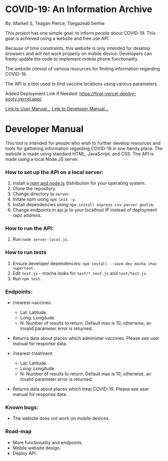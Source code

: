 # COVID-19: An Information Archive

By: Markell S, Teagan Pierce, Tsegazeab berhie

This project has one simple goal: to inform people about COVID-19. This goal is achieved using a website and free use API.

Because of time constraints, this website is only intended for desktop browsers and will not work properly on mobile device. Developers can freely update the code to implement mobile phone functionality.

The website consist of various resources for finding information regarding COVID-19.

The API is a tool used to find vaccine locations using various parameters.

Added Deployment Link if Needed: https://final-vercel-deploy-sooty.vercel.app/

[Link to User Manual...](docs/USER_MANUAL.md)
[Link to Developer Manual...](docs/DEVELOPER_MANUAL)

# Developer Manual

This tool is intended for people who wish to further develop resources and tools for gathering information regarding COVID-19 in one handy place.
The website is made using standard HTML, JavaScript, and CSS. The API is made using a local Node.JS server.

### How to set up the API on a local server:
1. Install a [npm and node.js](https://docs.npmjs.com/downloading-and-installing-node-js-and-npm "npm and node.js") distribution for your operating system.
2. Clone the repository.
3. Change directory to `server`.
4. Initate npm using `npm init -y`.
5. Install dependencies using `npm install express csv-parser geolib`.
6. Change endpoints in api.js to your localhost IP instead of deployment /api/ address.

### How to run the API:
1. Run `node server-local.js`.

### How to run tests
1. Ensure developer dependencies: `npm install --save-dev mocha chai supertest.`
2. Edit `test.js` - mocha looks for `test/*.test.js` and `test/test.js`.
3. Run `npm test`.

### Endpoints:
- /nearest-vaccines: 
	- Lat:  Latitude.
	- Long: Longitude
	- N: Number of results to return. Default max is 10, otherwise, an invalid parameter error is returned.
- Returns data about places which administer vaccines. Please see user manual for response data.

- /nearest-treatment: 
	- Lat:  Latitude.
	- Long: Longitude
	- N: Number of results to return. Default max is 10, otherwise, an invalid parameter error is returned.
- Returns data about places which treat COVID-19. Please see user manual for response data.

### Known bugs:
- The website does not work on mobile devices.

### Road-map
- More functionality and endpoints.
- Mobile website design.
- Deploy API.
